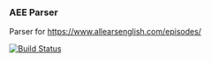 ### AEE Parser
Parser for https://www.allearsenglish.com/episodes/

[![Build Status](https://travis-ci.org/tutunak/aee_parser.svg?branch=master)](https://travis-ci.org/tutunak/aee_parser)
